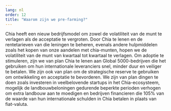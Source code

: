 ```yaml
---
lang: nl
order: 12
title: "Waarom zijn we pre-farming?"
---
```


Chia heeft een nieuw bedrijfsmodel om zowel de volatiliteit van de munt te verlagen als de acceptatie te vergroten. Door Chia te lenen en de rentetarieven van die leningen te beheren, evenals andere hulpmiddelen zoals het kopen van onze aandelen met chia-munten, hopen we de volatiliteit van de munt van kwartaal tot kwartaal te verlagen. Om adoptie te stimuleren, zijn we van plan Chia te lenen aan Global 5000-bedrijven die het gebruiken om hun internationale leveranciers snel, minder duur en veiliger te betalen. We zijn ook van plan om de strategische reserve te gebruiken om ontwikkeling en acceptatie te bevorderen. We zijn van plan dingen te doen zoals investeren in veelbelovende startups in het Chia-ecosysteem, mogelijk de landbouwbeloningen gedurende beperkte perioden verhogen om extra landbouw aan te moedigen en bedrijven financieren die 105% van de waarde van hun internationale schulden in Chia betalen in plaats van fiat-valuta.
